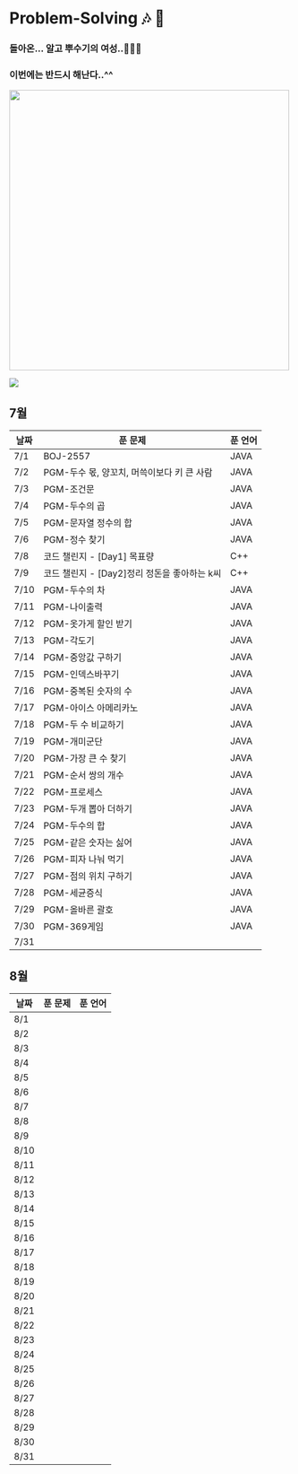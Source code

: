 # Problem-Solving 🎶 🎵

### 돌아온... 알고 뿌수기의 여성..👩🏻‍🎤

### 이번에는 반드시 해난다..^^

<img width="500" src="https://github.com/OneDay-OneAlgorithm/ChoiSeohyeon/assets/104755384/df19c92b-2998-4343-9ecb-f6bdf6b4ed79" />

![](https://api.mosu.blog/OneDay-OneAlgorithm/ChoiSeohyeon?since=2024-07-01&until=2024-08-31)

## 7월

| 날짜 | 푼 문제                                      | 푼 언어 |
| ---- | -------------------------------------------- | ------- |
| 7/1  | BOJ-2557                                     | JAVA    |
| 7/2  | PGM-두수 몫, 양꼬치, 머쓱이보다 키 큰 사람   | JAVA    |
| 7/3  | PGM-조건문                                   | JAVA    |
| 7/4  | PGM-두수의 곱                                | JAVA    |
| 7/5  | PGM-문자열 정수의 합                         | JAVA    |
| 7/6  | PGM-정수 찾기                                | JAVA    |
| 7/8  | 코드 챌린지 - [Day1] 목표량                  | C++     |
| 7/9  | 코드 챌린지 - [Day2]정리 정돈을 좋아하는 k씨 | C++     |
| 7/10 | PGM-두수의 차                                | JAVA    |
| 7/11 | PGM-나이출력                                 | JAVA    |
| 7/12 | PGM-옷가게 할인 받기                         | JAVA    |
| 7/13 | PGM-각도기                                   | JAVA    |
| 7/14 | PGM-중앙값 구하기                            | JAVA    |
| 7/15 | PGM-인덱스바꾸기                             | JAVA    |
| 7/16 | PGM-중복된 숫자의 수                         | JAVA    |
| 7/17 | PGM-아이스 아메리카노                        | JAVA    |
| 7/18 | PGM-두 수 비교하기                           | JAVA    |
| 7/19 | PGM-개미군단                                 | JAVA    |
| 7/20 | PGM-가장 큰 수 찾기                          | JAVA    |
| 7/21 | PGM-순서 쌍의 개수                           | JAVA    |
| 7/22 | PGM-프로세스                                 | JAVA    |
| 7/23 | PGM-두개 뽑아 더하기                         | JAVA    |
| 7/24 | PGM-두수의 합                                | JAVA    |
| 7/25 | PGM-같은 숫자는 싫어                         | JAVA    |
| 7/26 | PGM-피자 나눠 먹기                           | JAVA    |
| 7/27 | PGM-점의 위치 구하기                         | JAVA    |
| 7/28 | PGM-세균증식                                 | JAVA    |
| 7/29 | PGM-올바른 괄호                              | JAVA    |
| 7/30 | PGM-369게임                                  | JAVA    |
| 7/31 |                                              |         |

## 8월

| 날짜 | 푼 문제 | 푼 언어 |
| ---- | ------- | ------- |
| 8/1  |         |         |
| 8/2  |         |         |
| 8/3  |         |         |
| 8/4  |         |         |
| 8/5  |         |         |
| 8/6  |         |         |
| 8/7  |         |         |
| 8/8  |         |         |
| 8/9  |         |         |
| 8/10 |         |         |
| 8/11 |         |         |
| 8/12 |         |         |
| 8/13 |         |         |
| 8/14 |         |         |
| 8/15 |         |         |
| 8/16 |         |         |
| 8/17 |         |         |
| 8/18 |         |         |
| 8/19 |         |         |
| 8/20 |         |         |
| 8/21 |         |         |
| 8/22 |         |         |
| 8/23 |         |         |
| 8/24 |         |         |
| 8/25 |         |         |
| 8/26 |         |         |
| 8/27 |         |         |
| 8/28 |         |         |
| 8/29 |         |         |
| 8/30 |         |         |
| 8/31 |         |         |
